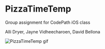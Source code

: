 PizzaTimeTemp
=======

Group assignment for CodePath iOS class

Alli Dryer, Jayne Vidheecharoen, David Bellona


![PizzaTimeTemp gif](/PizzaTimeTemp.gif "PizzaTimeTemp prototype")
